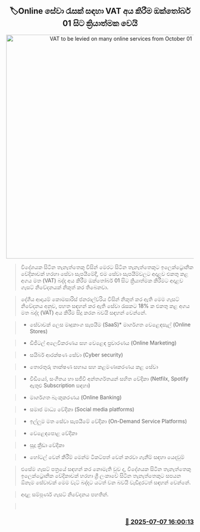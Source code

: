 <p align='center'><b><h2 align='center' title='VAT to be levied on many online services from October 01'>🏷Online සේවා රැසක් සඳහා VAT අය කිරීම ඔක්තෝබර් 01 සිට ක්‍රියාත්මක වෙයි</h2></b></p>
<p align='center'><img src='https://helakuru.sgp1.cdn.digitaloceanspaces.com/esana/images/lib/youtube-online.jpg' width='600' alt='VAT to be levied on many online services from October 01'></p>

> විදේශයක සිටින තැනැත්තෙකු විසින් මෙරට සිටින තැනැත්තෙකුට ඉලෙක්ට්‍රොනික වේදිකාවක් හරහා සේවා සැපයීමේදී, එම සේවා සැපයීම්වලට අදාළව එකතු කළ අගය මත (VAT) බද්ද අය කිරීම ඔක්තෝබර් 01 සිට ක්‍රියාත්මක කිරීමට අදාළව ගැසට් නිවේදනයක් නිකුත් කර තිබෙනවා.

> දේශීය ආදායම් කොමසාරිස් ජනරාල්වරිය විසින් නිකුත් කර ඇති මෙම ගැසට් නිවේදනය අනුව, පහත සඳහන් කර ඇති සේවා රැසකට 18% ක එකතු කළ අගය මත බද්ද (VAT) අය කිරීම සිදු කරන බවයි සඳහන් වෙන්නේ.

> * සේවාවක් ලෙස මෘදුකාංග සැපයීම (SaaS)* මාර්ගගත වෙළෙඳසැල් (Online Stores)

> * ඩිජිටල් අලෙවිකරණය සහ වෙළෙඳ ප්‍රචාරණය (Online Marketing)

> * සයිබර් ආරක්ෂණ සේවා (Cyber security)

> * තොරතුරු තාක්ෂණ සහාය සහ කළමණාකරණය කළ සේවා

> * වීඩියෝ, සංගීතය හා සජීවී අන්තර්ගතයන් සහිත වේදිකා (Netfilx, Spotify ඇතුළු Subscription සඳහා)

> * මාර්ගගත බැංකුකරණය (Online Banking)

> * සමාජ මාධ්‍ය වේදිකා (Social media platforms)

> * ඉල්ලුම මත සේවා සැපයීමේ වේදිකා (On-Demand Service Platforms)

> * වෙළෙඳපොළ වේදිකා

> * සූදූ ක්‍රීඩා වේදිකා

> * හෝටල් වෙන් කිරීම් මෙන්ම ටිකට්පත් වෙන් කරවා ගැනීම් සඳහා යෙදවුම්

> එසේම ගැසට් පත්‍රයේ සඳහන් කර නොමැති වුව ද, විදේශයක සිටින තැනැත්තෙකු ඉලෙක්ට්‍රොනික වේදිකාවක් හරහා ශ්‍රී ලංකාවේ සිටින තැනැත්තෙකුට සපයන ඕනෑම සේවාවක් මෙම වැට් බද්දට යටත් වන බවයි වැඩිදුරටත් සඳහන් වෙන්නේ.

> අදාළ සම්පූර්ණ ගැසට් නිවේදනය පහතින්.

>  



<h3 align='right'><a href='https://www.helakuru.lk/esana/p/111658/'>📅 2025-07-07 16:00:13</a></h3>
